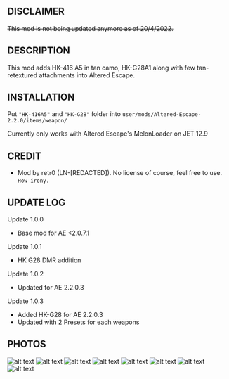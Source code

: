 ## DISCLAIMER
~~This mod is not being updated anymore as of 20/4/2022.~~

## DESCRIPTION
This mod adds HK-416 A5 in tan camo, HK-G28A1 along with few tan-retextured attachments into Altered Escape.

## INSTALLATION
Put `"HK-416A5"` and `"HK-G28"` folder into `user/mods/Altered-Escape-2.2.0/items/weapon/`

Currently only works with Altered Escape's MelonLoader on JET 12.9

## CREDIT
- Mod by retr0 (LN-[REDACTED]). No license of course, feel free to use. `How irony.`

## UPDATE LOG
Update 1.0.0
- Base mod for AE <2.0.7.1

Update 1.0.1
- HK G28 DMR addition

Update 1.0.2
- Updated for AE 2.2.0.3

Update 1.0.3
- Added HK-G28 for AE 2.2.0.3
- Updated with 2 Presets for each weapons

## PHOTOS
![alt text](https://cdn.discordapp.com/attachments/901750608078463026/993229096752521296/unknown.png "1")
![alt text](https://cdn.discordapp.com/attachments/901750608078463026/993229163433574541/unknown.png "2")
![alt text](https://cdn.discordapp.com/attachments/901750608078463026/993229239744729118/unknown.png "3")
![alt text](https://cdn.discordapp.com/attachments/901750608078463026/993230824273096744/unknown.png "4")
![alt text](https://cdn.discordapp.com/attachments/901750608078463026/993584819659341896/unknown.png "5")
![alt text](https://cdn.discordapp.com/attachments/901750608078463026/993589160940163244/unknown.png "6")
![alt text](https://cdn.discordapp.com/attachments/901750608078463026/993589266011672697/unknown.png "7")
![alt text](https://cdn.discordapp.com/attachments/901750608078463026/993590065823498382/unknown.png "8")
